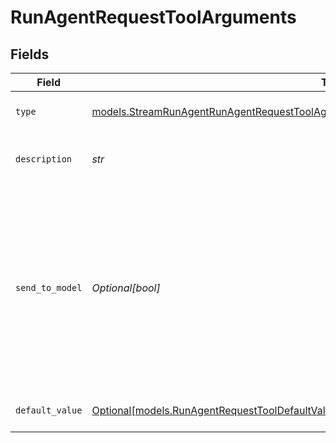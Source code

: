 # RunAgentRequestToolArguments


## Fields

| Field                                                                                                                                                                                    | Type                                                                                                                                                                                     | Required                                                                                                                                                                                 | Description                                                                                                                                                                              |
| ---------------------------------------------------------------------------------------------------------------------------------------------------------------------------------------- | ---------------------------------------------------------------------------------------------------------------------------------------------------------------------------------------- | ---------------------------------------------------------------------------------------------------------------------------------------------------------------------------------------- | ---------------------------------------------------------------------------------------------------------------------------------------------------------------------------------------- |
| `type`                                                                                                                                                                                   | [models.StreamRunAgentRunAgentRequestToolAgentsRequestRequestBodySettingsTools12HTTPType](../models/streamrunagentrunagentrequesttoolagentsrequestrequestbodysettingstools12httptype.md) | :heavy_check_mark:                                                                                                                                                                       | The type of the argument.                                                                                                                                                                |
| `description`                                                                                                                                                                            | *str*                                                                                                                                                                                    | :heavy_check_mark:                                                                                                                                                                       | A description of the argument.                                                                                                                                                           |
| `send_to_model`                                                                                                                                                                          | *Optional[bool]*                                                                                                                                                                         | :heavy_minus_sign:                                                                                                                                                                       | Whether to send the argument to the model. If set to false, the argument will not be sent to the model and needs to be provided by the user or it will be left blank.                    |
| `default_value`                                                                                                                                                                          | [Optional[models.RunAgentRequestToolDefaultValue]](../models/runagentrequesttooldefaultvalue.md)                                                                                         | :heavy_minus_sign:                                                                                                                                                                       | The default value of the argument.                                                                                                                                                       |